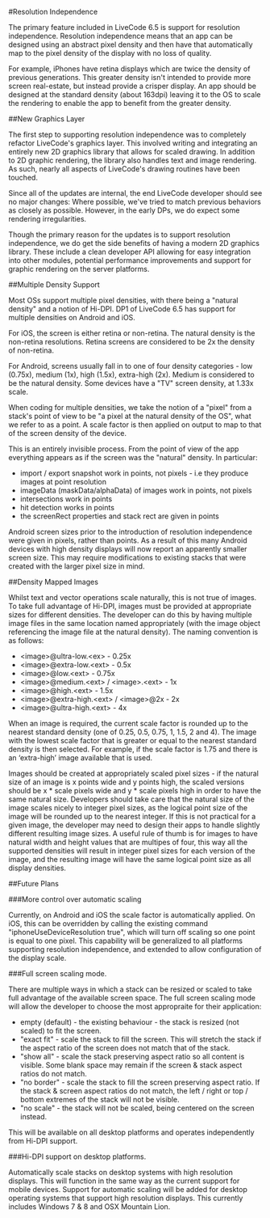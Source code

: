 #Resolution Independence

The primary feature included in LiveCode 6.5 is support for resolution independence. Resolution independence means that an app can be designed using an abstract pixel density and then have that automatically map to the pixel density of the display with no loss of quality.

For example, iPhones have retina displays which are twice the density of previous generations. This greater density isn't intended to provide more screen real-estate, but instead provide a crisper display. An app should be designed at the standard density (about 163dpi) leaving it to the OS to scale the rendering to enable the app to benefit from the greater density.

##New Graphics Layer

The first step to supporting resolution independence was to completely refactor LiveCode's graphics layer. This involved writing and integrating an entirely new 2D graphics library that allows for scaled drawing. In addition to 2D graphic rendering, the library also handles text and image rendering. As such, nearly all aspects of LiveCode's drawing routines have been touched.

Since all of the updates are internal, the end LiveCode developer should see no major changes: Where possible, we've tried to match previous behaviors as closely as possible. However, in the early DPs, we do expect some rendering irregularities.

Though the primary reason for the updates is to support resolution independence, we do get the side benefits of having a modern 2D graphics library. These include a clean developer API allowing for easy integration into other modules, potential performance improvements and support for graphic rendering on the server platforms.

##Multiple Density Support

Most OSs support multiple pixel densities, with there being a "natural density" and a notion of Hi-DPI. DP1 of LiveCode 6.5 has support for multiple densities on Android and iOS.

For iOS, the screen is either retina or non-retina. The natural density is the non-retina resolutions. Retina screens are considered to be 2x the density of non-retina.

For Android, screens usually fall in to one of four density categories - low (0.75x), medium (1x), high (1.5x), extra-high (2x). Medium is considered to be the natural density. Some devices have a "TV" screen density, at 1.33x scale.

When coding for multiple densities, we take the notion of a "pixel" from a stack's point of view to be "a pixel at the natural density of the OS", what we refer to as a point. A scale factor is then applied on output to map to that of the screen density of the device.

This is an entirely invisible process. From the point of view of the app everything appears as if the screen was the "natural" density. In particular:

* import / export snapshot work in points, not pixels - i.e they produce images at point resolution
* imageData (maskData/alphaData) of images work in points, not pixels
* intersections work in points
* hit detection works in points
* the screenRect properties and stack rect are given in points

Android screen sizes prior to the introduction of resolution independence were given in pixels, rather than points. As a result of this many Android devices with high density displays will now report an apparently smaller screen size. This may require modifications to existing stacks that were created with the larger pixel size in mind.

##Density Mapped Images

Whilst text and vector operations scale naturally, this is not true of images. To take full advantage of Hi-DPI, images must be provided at appropriate sizes for different densities. The developer can do this by having multiple image files in the same location named appropriately (with the image object referencing the image file at the natural density). The naming convention is as follows:

* &lt;image&gt;@ultra-low.&lt;ex&gt; - 0.25x
* &lt;image&gt;@extra-low.&lt;ext&gt; - 0.5x
* &lt;image&gt;@low.&lt;ext&gt; - 0.75x
* &lt;image&gt;@medium.&lt;ext&gt; / &lt;image&gt;.&lt;ext&gt; - 1x
* &lt;image&gt;@high.&lt;ext&gt; - 1.5x
* &lt;image&gt;@extra-high.&lt;ext&gt; / &lt;image&gt;@2x - 2x
* &lt;image&gt;@ultra-high.&lt;ext&gt; - 4x

When an image is required, the current scale factor is rounded up to the nearest standard density (one of 0.25, 0.5, 0.75, 1, 1.5, 2 and 4). The image with the lowest scale factor that is greater or equal to the nearest standard density is then selected. For example, if the scale factor is 1.75 and there is an ‘extra-high’ image available that is used.

Images should be created at appropriately scaled pixel sizes - if the natural size of an image is x points wide and y points high, the scaled versions should be x * scale pixels wide and y * scale pixels high in order to have the same natural size. Developers should take care that the natural size of the image scales nicely to integer pixel sizes, as the logical point size of the image will be rounded up to the nearest integer. If this is not practical for a given image, the developer may need to design their apps to handle slightly different resulting image sizes.
A useful rule of thumb is for images to have natural width and height values that are multipes of four, this way all the supported densities will result in integer pixel sizes for each version of the image, and the resulting image will have the same logical point size as all display densities.

##Future Plans

###More control over automatic scaling

Currently, on Android and iOS the scale factor is automatically applied. On iOS, this can be overridden by calling the existing command "iphoneUseDeviceResolution true", which will turn off scaling so one point is equal to one pixel. This capability will be generalized to all platforms supporting resolution independence, and extended to allow configuration of the display scale.

###Full screen scaling mode.

There are multiple ways in which a stack can be resized or scaled to take full advantage of the available screen space. The full screen scaling mode will allow the developer to choose the most appropraite for their application:

* empty (default) - the existing behaviour - the stack is resized (not scaled) to fit the screen.
* "exact fit" - scale the stack to fill the screen. This will stretch the stack if the aspect ratio of the screen does not match that of the stack.
* "show all" - scale the stack preserving aspect ratio so all content is visible. Some blank space may remain if the screen & stack aspect ratios do not match.
* "no border" - scale the stack to fill the screen preserving aspect ratio. If the stack & screen aspect ratios do not match, the left / right or top / bottom extremes of the stack will not be visible.
* "no scale" - the stack will not be scaled, being centered on the screen instead.

This will be available on all desktop platforms and operates independently from Hi-DPI support.

###Hi-DPI support on desktop platforms.

Automatically scale stacks on desktop systems with high resolution displays. This will function in the same way as the current support for mobile devices.
Support for automatic scaling will be added for desktop operating systems that support high resolution displays. This currently includes Windows 7 & 8 and OSX Mountain Lion.
